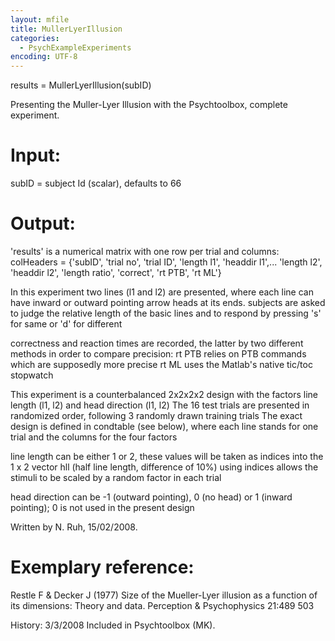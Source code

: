 ```yaml
---
layout: mfile
title: MullerLyerIllusion
categories:
  - PsychExampleExperiments
encoding: UTF-8
---
```


results = MullerLyerIllusion(subID)

Presenting the Muller-Lyer Illusion with the Psychtoolbox, complete experiment.

# Input:

  subID = subject Id (scalar), defaults to 66

# Output:

  'results' is a numerical matrix with one row per trial and columns:
  colHeaders = {'subID', 'trial no', 'trial ID', 'length l1', 'headdir l1',...
  'length l2', 'headdir l2', 'length ratio', 'correct', 'rt PTB', 'rt ML'}

In this experiment two lines (l1 and l2) are presented, where each line can have
inward or outward pointing arrow heads at its ends.
subjects are asked to judge the relative length of the basic lines
and to respond by pressing 's' for same or 'd' for different

correctness and reaction times are recorded, the latter by two
different methods in order to compare precision:
  rt PTB relies on PTB commands which are supposedly more precise
  rt ML uses the Matlab's native tic/toc stopwatch

This experiment is a counterbalanced 2x2x2x2 design with
the factors line length (l1, l2) and head direction (l1, l2)
  The 16 test trials are presented in randomized order, following 3
randomly drawn training trials
  The exact design is defined in condtable (see below), where each line
stands for one trial and the columns for the four factors

line length can be either 1 or 2, these values will be taken as
indices into the 1 x 2 vector hll (half line length, difference of 10%)
using indices allows the stimuli to be scaled by a random factor in each trial

head direction can be -1 (outward pointing), 0 (no head) or 1
(inward pointing); 0 is not used in the present design


Written by N. Ruh, 15/02/2008.

# Exemplary reference:

  Restle F & Decker J (1977) Size of the Mueller-Lyer illusion as a
  function of its dimensions: Theory and data. Perception & Psychophysics 21:489 503

History:
3/3/2008  Included in Psychtoolbox (MK).